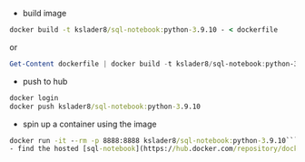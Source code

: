 - build image
```cmd
docker build -t kslader8/sql-notebook:python-3.9.10 - < dockerfile
```
or
```powershell
Get-Content dockerfile | docker build -t kslader8/sql-notebook:python-3.9.10 -
```

- push to hub
```cmd
docker login
docker push kslader8/sql-notebook:python-3.9.10
```
- spin up a container using the image
```cmd
docker run -it --rm -p 8888:8888 kslader8/sql-notebook:python-3.9.10```
- find the hosted [sql-notebook](https://hub.docker.com/repository/docker/kslader8/sql-notebook) image
